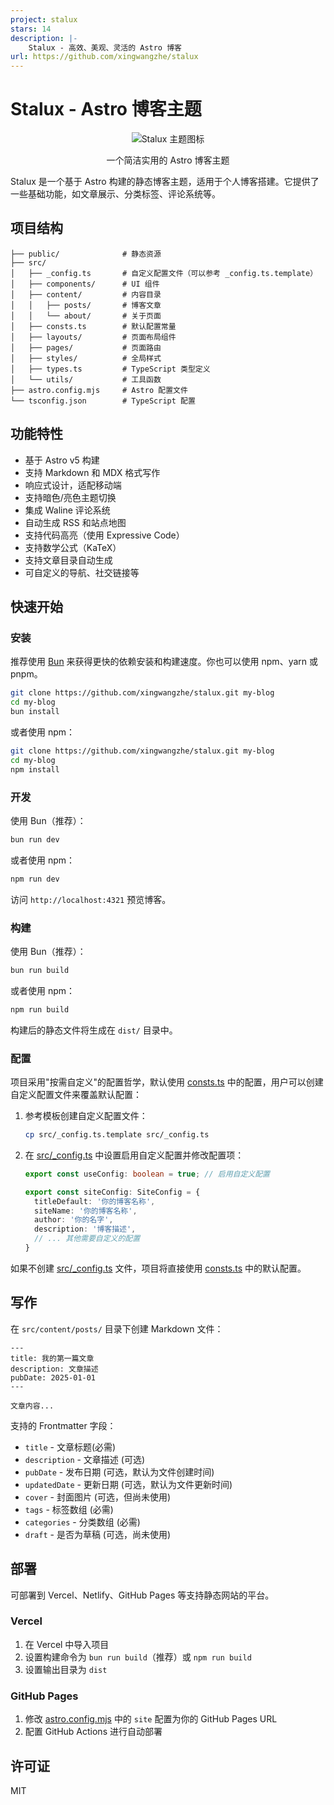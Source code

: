 ```yaml
---
project: stalux
stars: 14
description: |-
    Stalux - 高效、美观、灵活的 Astro 博客
url: https://github.com/xingwangzhe/stalux
---
```


# Stalux - Astro 博客主题

<div align="center">

![Stalux 主题图标](src/images/stalux.ico)
</div>

<p align="center">
  一个简洁实用的 Astro 博客主题
</p>

Stalux 是一个基于 Astro 构建的静态博客主题，适用于个人博客搭建。它提供了一些基础功能，如文章展示、分类标签、评论系统等。

## 项目结构

```
├── public/              # 静态资源
├── src/
│   ├── _config.ts       # 自定义配置文件（可以参考 _config.ts.template）
│   ├── components/      # UI 组件
│   ├── content/         # 内容目录
│   │   ├── posts/       # 博客文章
│   │   └── about/       # 关于页面
│   ├── consts.ts        # 默认配置常量
│   ├── layouts/         # 页面布局组件
│   ├── pages/           # 页面路由
│   ├── styles/          # 全局样式
│   ├── types.ts         # TypeScript 类型定义
│   └── utils/           # 工具函数
├── astro.config.mjs     # Astro 配置文件
└── tsconfig.json        # TypeScript 配置
```

## 功能特性

- 基于 Astro v5 构建
- 支持 Markdown 和 MDX 格式写作
- 响应式设计，适配移动端
- 支持暗色/亮色主题切换
- 集成 Waline 评论系统
- 自动生成 RSS 和站点地图
- 支持代码高亮（使用 Expressive Code）
- 支持数学公式（KaTeX）
- 支持文章目录自动生成
- 可自定义的导航、社交链接等

## 快速开始

### 安装

推荐使用 [Bun](https://bun.sh) 来获得更快的依赖安装和构建速度。你也可以使用 npm、yarn 或 pnpm。

```bash
git clone https://github.com/xingwangzhe/stalux.git my-blog
cd my-blog
bun install
```

或者使用 npm：

```bash
git clone https://github.com/xingwangzhe/stalux.git my-blog
cd my-blog
npm install
```

### 开发

使用 Bun（推荐）：

```bash
bun run dev
```

或者使用 npm：

```bash
npm run dev
```

访问 `http://localhost:4321` 预览博客。

### 构建

使用 Bun（推荐）：

```bash
bun run build
```

或者使用 npm：

```bash
npm run build
```

构建后的静态文件将生成在 `dist/` 目录中。

### 配置

项目采用"按需自定义"的配置哲学，默认使用 [consts.ts](file:///home/xingwangzhe/桌面/stalux/src/consts.ts) 中的配置，用户可以创建自定义配置文件来覆盖默认配置：

1. 参考模板创建自定义配置文件：
   ```bash
   cp src/_config.ts.template src/_config.ts
   ```

2. 在 [src/_config.ts](file:///home/xingwangzhe/桌面/stalux/src/_config.ts) 中设置启用自定义配置并修改配置项：
   ```typescript
   export const useConfig: boolean = true; // 启用自定义配置

   export const siteConfig: SiteConfig = {
     titleDefault: '你的博客名称',
     siteName: '你的博客名称',
     author: '你的名字',
     description: '博客描述',
     // ... 其他需要自定义的配置
   }
   ```

如果不创建 [src/_config.ts](file:///home/xingwangzhe/桌面/stalux/src/_config.ts) 文件，项目将直接使用 [consts.ts](file:///home/xingwangzhe/桌面/stalux/src/consts.ts) 中的默认配置。

## 写作

在 `src/content/posts/` 目录下创建 Markdown 文件：

```
---
title: 我的第一篇文章
description: 文章描述
pubDate: 2025-01-01
---

文章内容...

```

支持的 Frontmatter 字段：
- `title` - 文章标题(必需)
- `description` - 文章描述 (可选)
- `pubDate` - 发布日期 (可选，默认为文件创建时间)
- `updatedDate` - 更新日期 (可选，默认为文件更新时间)
- `cover` - 封面图片 (可选，但尚未使用)
- `tags` - 标签数组 (必需)
- `categories` - 分类数组 (必需)
- `draft` - 是否为草稿 (可选，尚未使用)

## 部署

可部署到 Vercel、Netlify、GitHub Pages 等支持静态网站的平台。

### Vercel

1. 在 Vercel 中导入项目
2. 设置构建命令为 `bun run build`（推荐）或 `npm run build`
3. 设置输出目录为 `dist`

### GitHub Pages

1. 修改 [astro.config.mjs](file:///home/xingwangzhe/桌面/stalux/astro.config.mjs) 中的 `site` 配置为你的 GitHub Pages URL
2. 配置 GitHub Actions 进行自动部署

## 许可证

MIT
